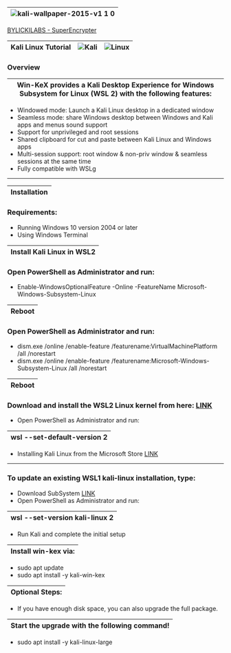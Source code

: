 |![kali-wallpaper-2015-v1 1 0](https://user-images.githubusercontent.com/109308073/202898304-52cc44f5-4aba-428e-9d90-55664b10bd0c.jpg)|
|---|

[BYLICKILABS - SuperEncrypter](https://github.com/bylickilabs/SuperEncrypter)

|Kali Linux Tutorial| ![Kali](https://img.shields.io/badge/Kali-268BEE?style=for-the-badge&logo=kalilinux&logoColor=white)|![Linux](https://img.shields.io/badge/Linux-FCC624?style=for-the-badge&logo=linux&logoColor=black)| 
|---|---|---|

### Overview
|Win-KeX provides a Kali Desktop Experience for Windows Subsystem for Linux (WSL 2) with the following features:|
|---|
- Windowed mode: Launch a Kali Linux desktop in a dedicated window
- Seamless mode: share Windows desktop between Windows and Kali apps and menus
sound support
- Support for unprivileged and root sessions
- Shared clipboard for cut and paste between Kali Linux and Windows apps
- Multi-session support: root window & non-priv window & seamless sessions at the same time
- Fully compatible with WSLg
---
|Installation|
|---|
### Requirements:
- Running Windows 10 version 2004 or later
- Using Windows Terminal

|Install Kali Linux in WSL2|
|---|
### Open PowerShell as Administrator and run:
- Enable-WindowsOptionalFeature -Online -FeatureName Microsoft-Windows-Subsystem-Linux

|Reboot|
|---|
### Open PowerShell as Administrator and run:
- dism.exe /online /enable-feature /featurename:VirtualMachinePlatform /all /norestart
- dism.exe /online /enable-feature /featurename:Microsoft-Windows-Subsystem-Linux /all /norestart


|Reboot|
|---|
### Download and install the WSL2 Linux kernel from here: [LINK](https://aka.ms/wsl2kernel)

- Open PowerShell as Administrator and run: 

|wsl --set-default-version 2|
|---|
- Installing Kali Linux from the Microsoft Store [LINK](https://apps.microsoft.com/store/detail/kali-linux/9PKR34TNCV07?hl=de-de&gl=de)

---

### To update an existing WSL1 kali-linux installation, type:
- Download SubSystem [LINK](https://wslstorestorage.blob.core.windows.net/wslblob/wsl_update_x64.msi)
- Open PowerShell as Administrator and run: 

|wsl --set-version kali-linux 2|
|---|
- Run Kali and complete the initial setup

|Install win-kex via:|
|---|
- sudo apt update
- sudo apt install -y kali-win-kex

|Optional Steps:|
|---|
- If you have enough disk space, you can also upgrade the full package.

|Start the upgrade with the following command!|
|---|
- sudo apt install -y kali-linux-large
